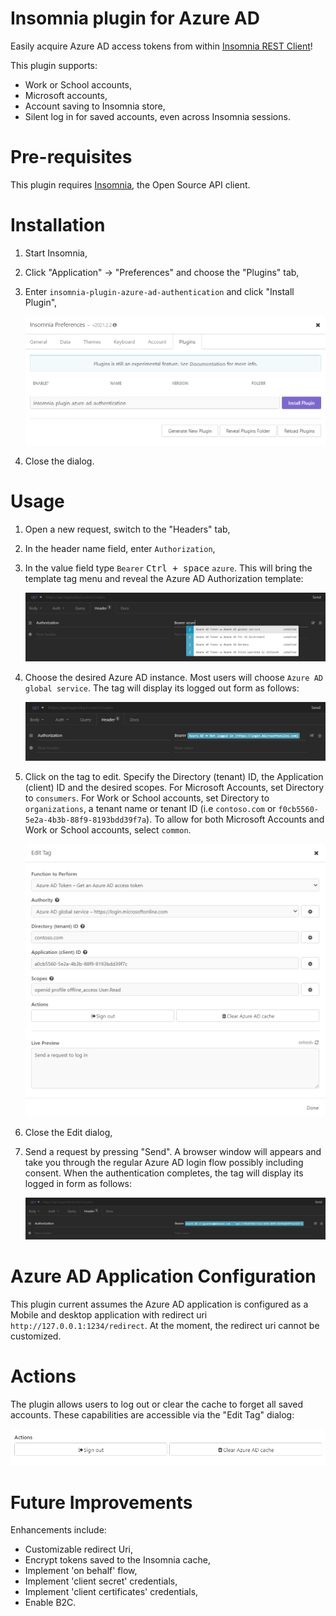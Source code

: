 # Insomnia plugin for Azure AD
Easily acquire Azure AD access tokens from within [Insomnia REST Client](https://insomnia.rest/)!

This plugin supports:
* Work or School accounts,
* Microsoft accounts,
* Account saving to Insomnia store,
* Silent log in for saved accounts, even across Insomnia sessions.

# Pre-requisites
This plugin requires [Insomnia](https://insomnia.rest/), the Open Source API client.

# Installation
1. Start Insomnia,
2. Click "Application" -> "Preferences" and choose the "Plugins" tab,
3. Enter `insomnia-plugin-azure-ad-authentication` and click "Install Plugin",

    ![Plugin Installation](images/installation.png)

4. Close the dialog.

# Usage
1. Open a new request, switch to the "Headers" tab,
2. In the header name field, enter `Authorization`,
3. In the value field type `Bearer` <kbd>Ctrl + space</kbd> `azure`. This will bring the template tag menu and reveal the Azure AD Authorization template:

   ![Ctrl+Space Template Tag Menu](images/create-tag.png)

4. Choose the desired Azure AD instance. Most users will choose `Azure AD global service`. The tag will display its logged out form as follows:

   ![Logged out Template Tag](images/Loggedout-tag.png)

5. Click on the tag to edit. Specify the Directory (tenant) ID, the Application (client) ID and the desired scopes. For Microsoft Accounts, set Directory to `consumers`. For Work or School accounts, set Directory to `organizations`, a tenant name or tenant ID (i.e `contoso.com` or `f0cb5560-5e2a-4b3b-88f9-8193bdd39f7a`). To allow for both Microsoft Accounts and Work or School accounts, select `common`.

   ![Template Tag Properties](images/tag-properties.png)

6. Close the Edit dialog,
7. Send a request by pressing "Send". A browser window will appears and take you through the regular Azure AD login flow possibly including consent. When the authentication completes, the tag will display its logged in form as follows:

   ![Template Tag Properties](images/loggedin-tag.png)

# Azure AD Application Configuration
This plugin current assumes the Azure AD application is configured as a Mobile and desktop application with redirect uri `http://127.0.0.1:1234/redirect`. At the moment, the redirect uri cannot be customized.

# Actions
The plugin allows users to log out or clear the cache to forget all saved accounts. These capabilities are accessible via the "Edit Tag" dialog:

   ![Actions](images/actions.png)

# Future Improvements
Enhancements include:

* Customizable redirect Uri,
* Encrypt tokens saved to the Insomnia cache,
* Implement 'on behalf' flow,
* Implement 'client secret' credentials,
* Implement 'client certificates' credentials,
* Enable B2C.